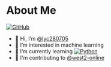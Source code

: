 # About Me
[![GitHub](https://img.shields.io/badge/GitHub-%40lyc280705-informational?logo=github&logoColor=github.svg)](https://github.com/lyc280705)

- 👋 Hi, I’m [@lyc280705](https://github.com/lyc280705)
- 👀 I’m interested in machine learning
- 🌱 I’m currently learning [![Python](https://img.shields.io/badge/Python-black?logo=python)](https://www.python.org)
- 🎯 I'm contributing to [@west2-online](https://github.com/west2-online-reserve/collection-python)
